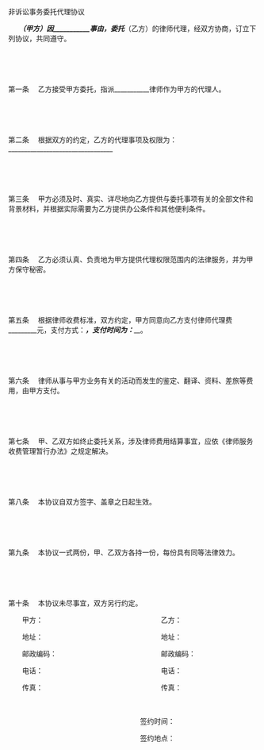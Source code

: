 



非诉讼事务委托代理协议



 

　　___________（甲方）因___________事由，委托___________（乙方）的律师代理，经双方协商，订立下列协议，共同遵守。

　　

　　

第一条
　乙方接受甲方委托，指派___________律师作为甲方的代理人。　

　　

　　

第二条
　根据双方的约定，乙方的代理事项及权限为：_________________________________

　　

　　

第三条
　甲方必须及时、真实、详尽地向乙方提供与委托事项有关的全部文件和背景材料，并根据实际需要为乙方提供办公条件和其他便利条件。

　　

　　

第四条
　乙方必须认真、负责地为甲方提供代理权限范围内的法律服务，并为甲方保守秘密。

　　

　　

第五条
　根据律师收费标准，双方约定，甲方同意向乙方支付律师代理费_________元，支付方式：_________，支付时间为：___________。

　　

　　

第六条
　律师从事与甲方业务有关的活动而发生的鉴定、翻译、资料、差旅等费用，由甲方支付。

　　

　　

第七条
　甲、乙双方如终止委托关系，涉及律师费用结算事宜，应依《律师服务收费管理暂行办法》之规定解决。

　　

　　

第八条
　本协议自双方签字、盖章之日起生效。

　　

　　

第九条
　本协议一式两份，甲、乙双方各持一份，每份具有同等法律效力。

　　

　　

第十条
　本协议未尽事宜，双方另行约定。　　

　　甲方：　　　　　　　　　　　　　　　　　乙方： 

　　地址：　　　　　　　　　　　　　　　　　地址： 

　　邮政编码：　　　　　　　　　　　　　　　邮政编码：

　　电话：　　　　　　　　　　　　　　　　　电话：

　　传真：　　　　　　　　　　　　　　　　　传真：

　　　　　　　　　　　　　　　　

　　　　　　　　　　　　　　　　　　　签约时间：

　　　　　　　　　　　　　　　　　　　签约地点：